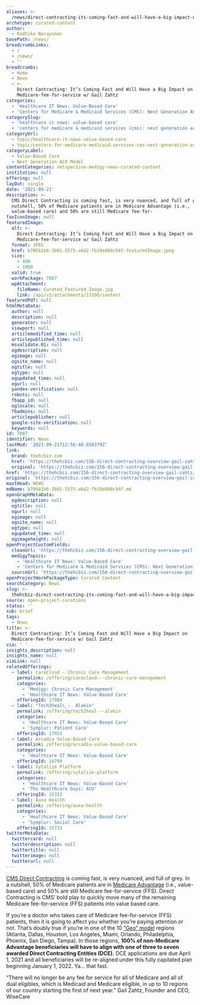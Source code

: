 ```yaml
---
aliases: >-
  /news/direct-contracting-its-coming-fast-and-will-have-a-big-impact-on-medicare-fee-for-service-w-gail-zahtz
archetype: curated-content
author:
  - Radhika Narayanan
basePath: /news/
breadcrumbLinks:
  - /
  - /news/
  - ''
breadcrumbs:
  - Home
  - News
  - >-
    Direct Contracting: It’s Coming Fast and Will Have a Big Impact on
    Medicare-fee-for-service w/ Gail Zahtz
categories:
  - 'Healthcare IT News: Value-Based Care'
  - 'Centers for Medicare & Medicaid Services (CMS): Next Generation ACO Model'
categorySlug:
  - 'healthcare it news: value-based care'
  - 'centers for medicare & medicaid services (cms): next generation aco model'
categoryUrl:
  - topic/healthcare-it-news-value-based-care
  - topic/centers-for-medicare-medicaid-services-cms-next-generation-aco-model
categoryLabel:
  - Value-Based Care
  - Next Generation ACO Model
contentCategories: netspective-medigy-news-curated-content
institution: null
offering: null
layOut: single
date: '2021-09-21'
description: >-
  CMS Direct Contracting is coming fast, is very nuanced, and full of grey. In a
  nutshell, 50% of Medicare patients are in Medicare Advantage (i.e.,
  value-based care) and 50% are still Medicare fee-for-
favIconImage: null
featuredImage:
  alt: >-
    Direct Contracting: It’s Coming Fast and Will Have a Big Impact on
    Medicare-fee-for-service w/ Gail Zahtz
  format: JPEG
  href: b706b1b6-3b01-5575-a6d2-fb19e880c94f-featuredImage.jpeg
  size:
    - 400
    - 1000
  valid: true
  workPackage: 7887
  wpAttachment:
    fileName: Curated_Featured_Image.jpg
    link: /api/v3/attachments/17195/content
featuredPdf: null
htmlMetaData:
  author: null
  description: null
  generator: null
  viewport: null
  articlemodified_time: null
  articlepublished_time: null
  msvalidate.01: null
  ogdescription: null
  ogimage: null
  ogsite_name: null
  ogtitle: null
  ogtype: null
  ogupdated_time: null
  ogurl: null
  yandex-verification: null
  robots: null
  fbapp_id: null
  oglocale: null
  fbadmins: null
  articlepublisher: null
  google-site-verification: null
  keywords: null
id: 7887
identifier: News
lastMod: '2021-09-21T12:56:48.650379Z'
link:
  brand: thehcbiz.com
  href: 'https://thehcbiz.com/156-direct-contracting-overview-gail-zahtz/'
  original: 'https://thehcbiz.com/156-direct-contracting-overview-gail-zahtz/'
href: 'https://thehcbiz.com/156-direct-contracting-overview-gail-zahtz/'
original: 'https://thehcbiz.com/156-direct-contracting-overview-gail-zahtz/'
mastHead: NEWS
mdName: b706b1b6-3b01-5575-a6d2-fb19e880c94f.md
openGraphMetaData:
  ogdescription: null
  ogtitle: null
  ogurl: null
  ogimage: null
  ogsite_name: null
  ogtype: null
  ogupdated_time: null
  ogimageheight: null
openProjectCustomFields:
  cleanUrl: 'https://thehcbiz.com/156-direct-contracting-overview-gail-zahtz/'
  medigyTopics:
    - 'Healthcare IT News: Value-Based Care'
    - 'Centers for Medicare & Medicaid Services (CMS): Next Generation ACO Model'
  sourceUrl: 'https://thehcbiz.com/156-direct-contracting-overview-gail-zahtz/'
openProjectWorkPackageType: Curated Content
searchCategory: News
slug: >-
  thehcbiz-direct-contracting-its-coming-fast-and-will-have-a-big-impact-on-medicare-fee-for-service-w-gail-zahtz
source: open-project-curations
status: ''
sub: brief
tags:
  - News
title: >-
  Direct Contracting: It’s Coming Fast and Will Have a Big Impact on
  Medicare-fee-for-service w/ Gail Zahtz
via: ' '
insights_description: null
insights_name: null
viaLink: null
relatedOfferings:
  - label: CareCloud - Chronic Care Management
    permalink: /offering/carecloud---chronic-care-management
    categories:
      - 'Medigy: Chronic Care Management'
      - 'Healthcare IT News: Value-Based Care'
    offeringId: 17984
  - label: "Tech2heal\_-  Alakin"
    permalink: /offering/tech2heal---alakin
    categories:
      - 'Healthcare IT News: Value-Based Care'
      - 'Symplur: Patient Care'
    offeringId: 17955
  - label: Arcadia Value-Based Care
    permalink: /offering/arcadia-value-based-care
    categories:
      - 'Healthcare IT News: Value-Based Care'
    offeringId: 16799
  - label: Vytalize Platform
    permalink: /offering/vytalize-platform
    categories:
      - 'Healthcare IT News: Value-Based Care'
      - 'The Healthcare Guys: ACO'
    offeringId: 16332
  - label: Auxa Health
    permalink: /offering/auxa-health
    categories:
      - 'Healthcare IT News: Value-Based Care'
      - 'Symplur: Social Care'
    offeringId: 15733
twitterMetaData:
  twittercard: null
  twitterdescription: null
  twittertitle: null
  twitterimage: null
  twitterurl: null
---
```

<p><a href="https://innovation.cms.gov/innovation-models/direct-contracting-model-options">CMS Direct Contracting</a> is coming fast, is very nuanced, and full of grey. In a nutshell, 50% of Medicare patients are in <a href="https://thehcbiz.com/154-lower-medicare-advantage-payments-dr-matt-lambert/">Medicare Advantage</a> (i.e., value-based care) and 50% are still Medicare fee-for-service (FFS). Direct Contracting is CMS’ bold play to quickly move many of the remaining Medicare fee-for-service (FFS) patients into value based care.</p><p>If you’re a doctor who takes care of Medicare fee-for-service (FFS) patients, then it is going to affect you whether you’re paying attention or not. That’s doubly true if you’re in one of the 10 <a href="https://www.cms.gov/newsroom/fact-sheets/geographic-direct-contracting-model-geo">“Geo” model</a> regions (Atlanta, Dallas, Houston, Los Angeles, Miami, Orlando, Philadelphia, Phoenix, San Diego, Tampa). In those regions, <strong>100% of non-Medicare Advantage beneficiaries will have to align with one of three to seven awarded Direct Contracting Entities (DCE).</strong> DCE applications are due April 1, 2021 and all beneficiaries will be re-aligned under this fully capitated plan beginning January 1, 2022. Ya… that fast.</p><p>“There will no longer be any fee for service for all of Medicare and all of dual eligibles, which is Medicaid and Medicare eligible, in up to 10 regions of our country starting the first of next year.” Gail Zahtz, Founder and CEO, WiseCare</p>